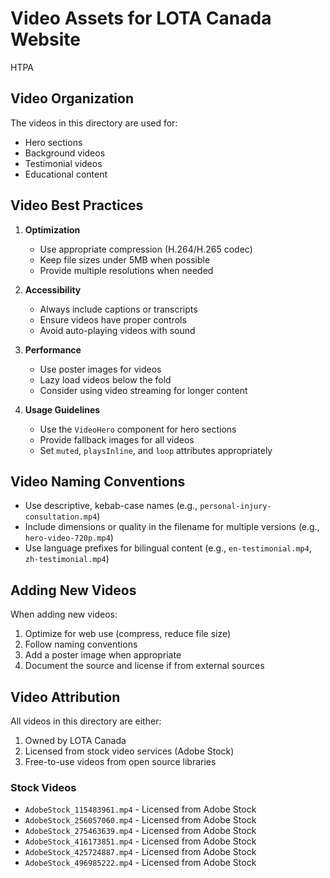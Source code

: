 # Video Assets for LOTA Canada Website

HTPA

## Video Organization

The videos in this directory are used for:

- Hero sections
- Background videos
- Testimonial videos
- Educational content

## Video Best Practices

1. **Optimization**
    - Use appropriate compression (H.264/H.265 codec)
    - Keep file sizes under 5MB when possible
    - Provide multiple resolutions when needed

2. **Accessibility**
    - Always include captions or transcripts
    - Ensure videos have proper controls
    - Avoid auto-playing videos with sound

3. **Performance**
    - Use poster images for videos
    - Lazy load videos below the fold
    - Consider using video streaming for longer content

4. **Usage Guidelines**
    - Use the `VideoHero` component for hero sections
    - Provide fallback images for all videos
    - Set `muted`, `playsInline`, and `loop` attributes appropriately

## Video Naming Conventions

- Use descriptive, kebab-case names (e.g., `personal-injury-consultation.mp4`)
- Include dimensions or quality in the filename for multiple versions (e.g., `hero-video-720p.mp4`)
- Use language prefixes for bilingual content (e.g., `en-testimonial.mp4`, `zh-testimonial.mp4`)

## Adding New Videos

When adding new videos:

1. Optimize for web use (compress, reduce file size)
2. Follow naming conventions
3. Add a poster image when appropriate
4. Document the source and license if from external sources

## Video Attribution

All videos in this directory are either:

1. Owned by LOTA Canada
2. Licensed from stock video services (Adobe Stock)
3. Free-to-use videos from open source libraries

### Stock Videos

- `AdobeStock_115483961.mp4` - Licensed from Adobe Stock
- `AdobeStock_256057060.mp4` - Licensed from Adobe Stock
- `AdobeStock_275463639.mp4` - Licensed from Adobe Stock
- `AdobeStock_416173851.mp4` - Licensed from Adobe Stock
- `AdobeStock_425724887.mp4` - Licensed from Adobe Stock
- `AdobeStock_496985222.mp4` - Licensed from Adobe Stock
